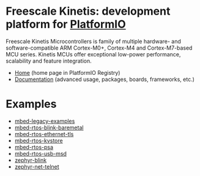 
# Freescale Kinetis: development platform for [PlatformIO](https://platformio.org)

Freescale Kinetis Microcontrollers is family of multiple hardware- and software-compatible ARM Cortex-M0+, Cortex-M4 and Cortex-M7-based MCU series. Kinetis MCUs offer exceptional low-power performance, scalability and feature integration.

* [Home](https://platformio.org/platforms/freescalekinetis) (home page in PlatformIO Registry)
* [Documentation](https://docs.platformio.org/page/platforms/freescalekinetis.html) (advanced usage, packages, boards, frameworks, etc.)

# Examples

* [mbed-legacy-examples](https://github.com/platformio/platform-freescalekinetis/tree/master/examples/mbed-legacy-examples)
* [mbed-rtos-blink-baremetal](https://github.com/platformio/platform-freescalekinetis/tree/master/examples/mbed-rtos-blink-baremetal)
* [mbed-rtos-ethernet-tls](https://github.com/platformio/platform-freescalekinetis/tree/master/examples/mbed-rtos-ethernet-tls)
* [mbed-rtos-kvstore](https://github.com/platformio/platform-freescalekinetis/tree/master/examples/mbed-rtos-kvstore)
* [mbed-rtos-psa](https://github.com/platformio/platform-freescalekinetis/tree/master/examples/mbed-rtos-psa)
* [mbed-rtos-usb-msd](https://github.com/platformio/platform-freescalekinetis/tree/master/examples/mbed-rtos-usb-msd)
* [zephyr-blink](https://github.com/platformio/platform-freescalekinetis/tree/master/examples/zephyr-blink)
* [zephyr-net-telnet](https://github.com/platformio/platform-freescalekinetis/tree/master/examples/zephyr-net-telnet)
